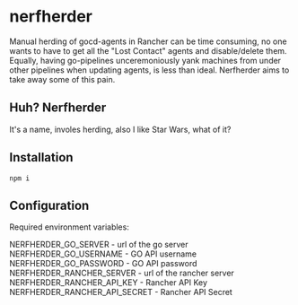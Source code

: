 # nerfherder

Manual herding of gocd-agents in Rancher can be time consuming, no one wants to have to get all the "Lost Contact" agents and disable/delete them.  Equally, having go-pipelines unceremoniously yank machines from under other pipelines when updating agents, is less than ideal.  Nerfherder aims to take away some of this pain.

## Huh? Nerfherder

It's a name, involes herding, also I like Star Wars, what of it?

## Installation

`npm i`

## Configuration

Required environment variables:

NERFHERDER_GO_SERVER - url of the go server
NERFHERDER_GO_USERNAME - GO API username
NERFHERDER_GO_PASSWORD - GO API password
NERFHERDER_RANCHER_SERVER - url of the rancher server
NERFHERDER_RANCHER_API_KEY - Rancher API Key
NERFHERDER_RANCHER_API_SECRET - Rancher API Secret
